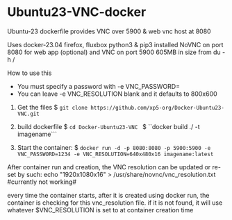 # Ubuntu23-VNC-docker
 Ubuntu-23 dockerfile provides VNC over 5900 & web vnc host at 8080
 
 
 Uses docker-23.04 
 firefox, fluxbox
 python3 & pip3 installed 
 NoVNC on port 8080 for web app (optional)
 and VNC on port 5900 
 605MB in size from du -h / 


How to use this
* You must specify a password with -e VNC_PASSWORD= 
* You can leave -e VNC_RESOLUTION blank and it defaults to 800x600


1) Get the files
 $ ```git clone https://github.com/xp5-org/Docker-Ubuntu23-VNC.git```

2) build dockerfile 
 $ ```cd Docker-Ubuntu23-VNC ```
 $ ``docker build ./ -t imagename```
 
3) Start the container:
 $ ```docker run -d -p 8080:8080 -p 5900:5900 -e VNC_PASSWORD=1234 -e VNC_RESOLUTION=640x480x16 imagename:latest```



After container run and creation, the VNC resolution can be updated or re-set by such:
echo "1920x1080x16" > /usr/share/novnc/vnc_resolution.txt #currently not working#


every time the container starts, after it is created using docker run, the container is checking for this vnc_resolution file. if it is not found, it will use whatever $VNC_RESOLUTION is set to at container creation time 
